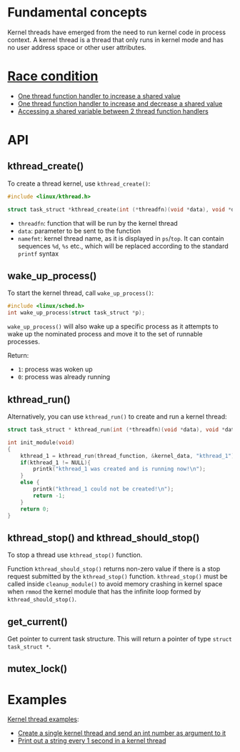 # Fundamental concepts

Kernel threads have emerged from the need to run kernel code in process context. A kernel thread is a thread that only runs in kernel mode and has no user address space or other user attributes.

# [Race condition](Race%20condition.md)

* [One thread function handler to increase a shared value](Race%20condition.md#one-thread-function-handler-to-increase-a-shared-value)
* [One thread function handler to increase and decrease a shared value](Race%20condition.md#one-thread-function-handler-to-increase-and-decrease-a-shared-value)
* [Accessing a shared variable between 2 thread function handlers](Race%20condition.md#accessing-a-shared-variable-between-2-thread-function-handlers)

# API

## kthread_create()

To create a thread kernel, use ``kthread_create()``:

```c
#include <linux/kthread.h>

struct task_struct *kthread_create(int (*threadfn)(void *data), void *data, const char namefmt[], ...);
```

* ``threadfn``: function that will be run by the kernel thread
* ``data``: parameter to be sent to the function
* ``namefmt``: kernel thread name, as it is displayed in ``ps``/``top``. It can contain  sequences ``%d``, ``%s`` etc., which will be replaced according to the standard ``printf`` syntax

## wake_up_process()

To start the kernel thread, call ``wake_up_process()``:

```c
#include <linux/sched.h>
int wake_up_process(struct task_struct *p);
```

``wake_up_process()`` will also wake up a specific process as it attempts to wake up the nominated process and move it to the set of runnable processes.

Return:

* ``1``: process was woken up
* ``0``: process was already running

## kthread_run()

Alternatively, you can use ``kthread_run()`` to create and run a kernel thread:

```c
struct task_struct * kthread_run(int (*threadfn)(void *data), void *data, const char namefmt[], ...);
```

```c
int init_module(void)
{
    kthread_1 = kthread_run(thread_function, &kernel_data, "kthread_1");
	if(kthread_1 != NULL){
		printk("kthread_1 was created and is running now!\n");
	}
	else {
		printk("kthread_1 could not be created!\n");
		return -1;
	}
    return 0;
}
```

## kthread_stop() and kthread_should_stop()

To stop a thread use ``kthread_stop()`` function.

Function ``kthread_should_stop()`` returns non-zero value if there is a stop request submitted by the ``kthread_stop()`` function. ``kthread_stop()`` must be called inside ``cleanup_module()`` to avoid memory crashing in kernel space when ``rmmod`` the kernel module that has the infinite loop formed by ``kthread_should_stop()``.

## get_current()

Get pointer to current task structure. This will return a pointer of type ``struct task_struct *``.

## mutex_lock()


# Examples

[Kernel thread examples](Examples.md):

* [Create a single kernel thread and send an int number as argument to it](Examples.md#create-a-single-kernel-thread-and-send-an-int-number-as-argument-to-it)
* [Print out a string every 1 second in a kernel thread](Examples.md#print-out-a-string-every-1-second-in-a-kernel-thread)
